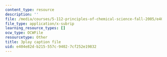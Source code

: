 ```yaml
---
content_type: resource
description: ''
file: /media/courses/5-112-principles-of-chemical-science-fall-2005/e404e82db215557c94027cf252e19832_ZRxwArdDnac.vtt
file_type: application/x-subrip
learning_resource_types: []
ocw_type: OCWFile
resourcetype: Other
title: 3play caption file
uid: e404e82d-b215-557c-9402-7cf252e19832
---
```


